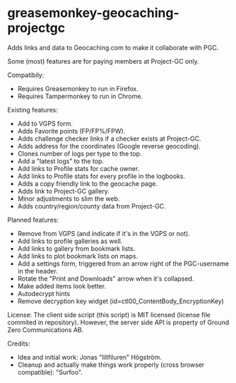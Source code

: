 greasemonkey-geocaching-projectgc
=================================

Adds links and data to Geocaching.com to make it collaborate with PGC.

Some (most) features are for paying members at Project-GC only.

Compatibily:
* Requires Greasemonkey to run in Firefox.
* Requires Tampermonkey to run in Chrome.

Existing features:
* Add to VGPS form.
* Adds Favorite points (FP/FP%/FPW).
* Adds challenge checker links if a checker exists at Project-GC.
* Adds address for the coordinates (Google reverse geocoding).
* Clones number of logs per type to the top.
* Add a "latest logs" to the top.
* Add links to Profile stats for cache owner.
* Add links to Profile stats for every profile in the logbooks.
* Adds a copy friendly link to the geocache page.
* Adds link to Project-GC gallery.
* Minor adjustments to slim the web.
* Adds country/region/county data from Project-GC.

Planned features:
* Remove from VGPS (and indicate if it's in the VGPS or not).
* Add links to profile galleries as well.
* Add links to gallery from bookmark lists.
* Add links to plot bookmark lists on maps.
* Add a settings form, triggered from an arrow right of the PGC-username in the header.
* Rotate the "Print and Downloads" arrow when it's collapsed.
* Make added items look better.
* Autodecrypt hints
* Remove decryption key widget (id=ctl00_ContentBody_EncryptionKey)

License:
The client side script (this script) is MIT licensed (license file commited in repository). However, the server side API is property of Ground Zero Communications AB.

Credits:
* Idea and initial work: Jonas "lillfiluren" Högström.
* Cleanup and actually make things work properly (cross browser compatible): "Surfoo".
